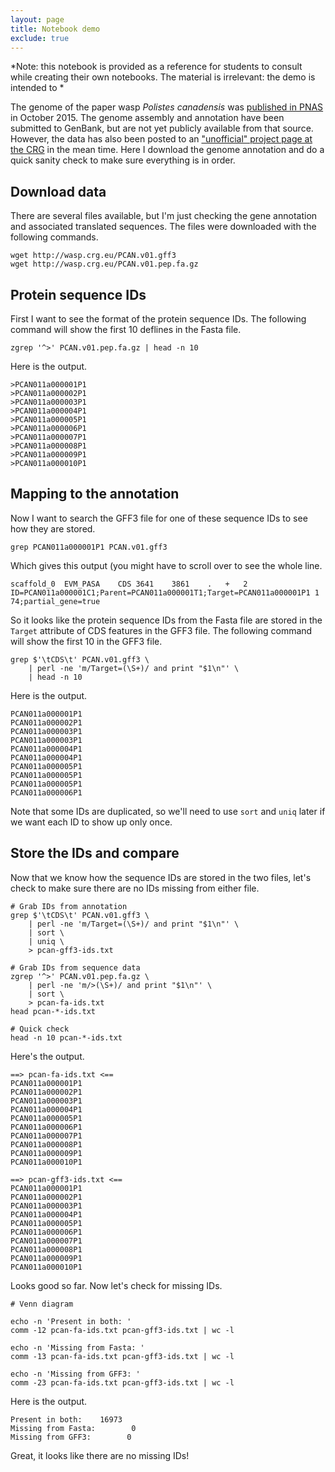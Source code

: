 ```yaml
---
layout: page
title: Notebook demo
exclude: true
---
```


*Note: this notebook is provided as a reference for students to consult while creating their own notebooks.
The material is irrelevant: the demo is intended to *

The genome of the paper wasp *Polistes canadensis* was [published in PNAS](http://dx.doi.org/10.1073/pnas.1515937112) in October 2015.
The genome assembly and annotation have been submitted to GenBank, but are not yet publicly available from that source.
However, the data has also been posted to an ["unofficial" project page at the CRG](http://wasp.crg.eu/) in the mean time.
Here I download the genome annotation and do a quick sanity check to make sure everything is in order.

## Download data

There are several files available, but I'm just checking the gene annotation and associated translated sequences.
The files were downloaded with the following commands.

```
wget http://wasp.crg.eu/PCAN.v01.gff3
wget http://wasp.crg.eu/PCAN.v01.pep.fa.gz
```

## Protein sequence IDs

First I want to see the format of the protein sequence IDs.
The following command will show the first 10 deflines in the Fasta file.

```
zgrep '^>' PCAN.v01.pep.fa.gz | head -n 10
```

Here is the output.

```
>PCAN011a000001P1
>PCAN011a000002P1
>PCAN011a000003P1
>PCAN011a000004P1
>PCAN011a000005P1
>PCAN011a000006P1
>PCAN011a000007P1
>PCAN011a000008P1
>PCAN011a000009P1
>PCAN011a000010P1
```

## Mapping to the annotation

Now I want to search the GFF3 file for one of these sequence IDs to see how they are stored.

```
grep PCAN011a000001P1 PCAN.v01.gff3
```

Which gives this output (you might have to scroll over to see the whole line.

```
scaffold_0	EVM_PASA	CDS	3641	3861	.	+	2	ID=PCAN011a000001C1;Parent=PCAN011a000001T1;Target=PCAN011a000001P1 1 74;partial_gene=true
```

So it looks like the protein sequence IDs from the Fasta file are stored in the `Target` attribute of CDS features in the GFF3 file.
The following command will show the first 10 in the GFF3 file.

```
grep $'\tCDS\t' PCAN.v01.gff3 \
    | perl -ne 'm/Target=(\S+)/ and print "$1\n"' \
    | head -n 10
```

Here is the output.

```
PCAN011a000001P1
PCAN011a000002P1
PCAN011a000003P1
PCAN011a000003P1
PCAN011a000004P1
PCAN011a000004P1
PCAN011a000005P1
PCAN011a000005P1
PCAN011a000005P1
PCAN011a000006P1
```

Note that some IDs are duplicated, so we'll need to use `sort` and `uniq` later if we want each ID to show up only once.

## Store the IDs and compare

Now that we know how the sequence IDs are stored in the two files, let's check to make sure there are no IDs missing from either file.

```
# Grab IDs from annotation
grep $'\tCDS\t' PCAN.v01.gff3 \
    | perl -ne 'm/Target=(\S+)/ and print "$1\n"' \
    | sort \
    | uniq \
    > pcan-gff3-ids.txt

# Grab IDs from sequence data
zgrep '^>' PCAN.v01.pep.fa.gz \
    | perl -ne 'm/>(\S+)/ and print "$1\n"' \
    | sort \
    > pcan-fa-ids.txt
head pcan-*-ids.txt

# Quick check
head -n 10 pcan-*-ids.txt
```

Here's the output.

```
==> pcan-fa-ids.txt <==
PCAN011a000001P1
PCAN011a000002P1
PCAN011a000003P1
PCAN011a000004P1
PCAN011a000005P1
PCAN011a000006P1
PCAN011a000007P1
PCAN011a000008P1
PCAN011a000009P1
PCAN011a000010P1

==> pcan-gff3-ids.txt <==
PCAN011a000001P1
PCAN011a000002P1
PCAN011a000003P1
PCAN011a000004P1
PCAN011a000005P1
PCAN011a000006P1
PCAN011a000007P1
PCAN011a000008P1
PCAN011a000009P1
PCAN011a000010P1
```

Looks good so far.
Now let's check for missing IDs.

```
# Venn diagram

echo -n 'Present in both: '
comm -12 pcan-fa-ids.txt pcan-gff3-ids.txt | wc -l

echo -n 'Missing from Fasta: '
comm -13 pcan-fa-ids.txt pcan-gff3-ids.txt | wc -l

echo -n 'Missing from GFF3: '
comm -23 pcan-fa-ids.txt pcan-gff3-ids.txt | wc -l
```

Here is the output.

```
Present in both:    16973
Missing from Fasta:        0
Missing from GFF3:        0
```

Great, it looks like there are no missing IDs!